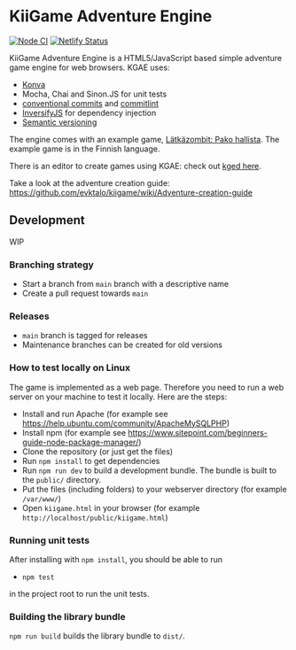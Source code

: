 # KiiGame Adventure Engine

[![Node CI](https://github.com/kiigame/adventure_engine/workflows/Node%20CI/badge.svg?branch=develop)](https://github.com/kiigame/adventure_engine/actions?query=branch%3Adevelop) [![Netlify Status](https://api.netlify.com/api/v1/badges/697d2167-ec6d-4d1a-98dd-9ae075af4fd5/deploy-status)](https://app.netlify.com/sites/kgae/deploys)

KiiGame Adventure Engine is a HTML5/JavaScript based simple adventure game engine for web browsers. KGAE uses:
 * [Konva](https://konvajs.org)
 * Mocha, Chai and Sinon.JS for unit tests
 * [conventional commits](https://www.conventionalcommits.org/en/v1.0.0/) and [commitlint](https://commitlint.js.org/#/)
 * [InversifyJS](https://inversify.io/) for dependency injection
 * [Semantic versioning](https://semver.org/)

The engine comes with an example game, [Lätkäzombit: Pako hallista](https://kgae.netlify.app/). The example game is in the Finnish language.

There is an editor to create games using KGAE: check out [kged here](https://github.com/kiigame/kged).

Take a look at the adventure creation guide: https://github.com/evktalo/kiigame/wiki/Adventure-creation-guide

## Development

WIP

### Branching strategy

* Start a branch from `main` branch with a descriptive name
* Create a pull request towards `main`

### Releases

* `main` branch is tagged for releases
* Maintenance branches can be created for old versions

### How to test locally on Linux

The game is implemented as a web page. Therefore you need to run a web server on your machine to test it locally. Here are the steps:

 * Install and run Apache (for example see https://help.ubuntu.com/community/ApacheMySQLPHP)
 * Install npm (for example see https://www.sitepoint.com/beginners-guide-node-package-manager/)
 * Clone the repository (or just get the files)
 * Run `npm install` to get dependencies
 * Run `npm run dev` to build a development bundle. The bundle is built to the `public/` directory.
 * Put the files (including folders) to your webserver directory (for example `/var/www/`)
 * Open `kiigame.html` in your browser (for example `http://localhost/public/kiigame.html`)

### Running unit tests

After installing with `npm install`, you should be able to run

 * `npm test`
 
in the project root to run the unit tests.

### Building the library bundle

`npm run build` builds the library bundle to `dist/`.
